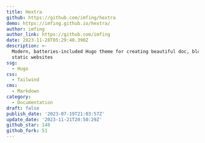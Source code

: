 ```yaml
---
title: Hextra
github: https://github.com/imfing/hextra
demo: https://imfing.github.io/hextra/
author: imfing
author_link: https://github.com/imfing
date: 2023-11-28T05:29:40.390Z
description: >-
  Modern, batteries-included Hugo theme for creating beautiful doc, blog and
  static websites
ssg:
  - Hugo
css:
  - Tailwind
cms:
  - Markdown
category:
  - Documentation
draft: false
publish_date: '2023-07-19T21:03:57Z'
update_date: '2023-11-21T20:50:29Z'
github_star: 148
github_fork: 51
---
```

